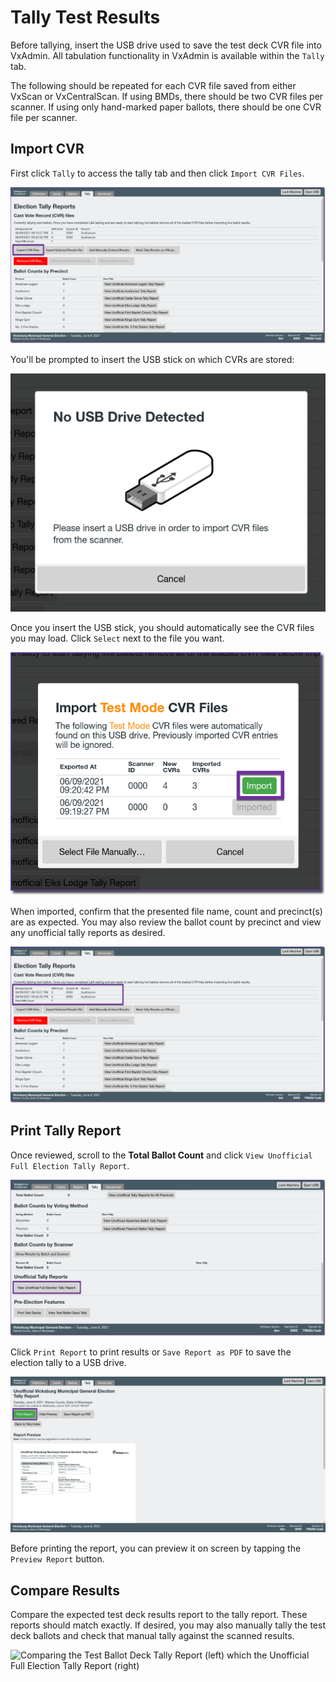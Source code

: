 # Tally Test Results

Before tallying, insert the USB drive used to save the test deck CVR file into VxAdmin. All tabulation functionality in VxAdmin is available within the `Tally` tab.

The following should be repeated for each CVR file saved from either VxScan or VxCentralScan. If using BMDs, there should be two CVR files per scanner. If using only hand-marked paper ballots, there should be one CVR file per scanner.

## Import CVR

First click `Tally` to access the tally tab and then click `Import CVR Files`.&#x20;

![](<../.gitbook/assets/image (202) (1).png>)

You'll be prompted to insert the USB stick on which CVRs are stored:

![](<../.gitbook/assets/Screen Shot 2021-03-19 at 7.05.57 PM.png>)

Once you insert the USB stick, you should automatically see the CVR files you may load. Click `Select` next to the file you want.

![](<../.gitbook/assets/image (93).png>)

When imported, confirm that the presented file name, count and precinct(s) are as expected. You may also review the ballot count by precinct and view any unofficial tally reports as desired.

![](<../.gitbook/assets/image (116).png>)

## Print Tally Report

Once reviewed, scroll to the **Total Ballot Count** and click `View Unofficial Full Election Tally Report`.&#x20;

![](<../.gitbook/assets/image (135).png>)

Click `Print Report` to print results or `Save Report as PDF` to save the election tally to a USB drive.

![](<../.gitbook/assets/image (185).png>)

Before printing the report, you can preview it on screen by tapping the `Preview Report` button.

## Compare Results

Compare the expected test deck results report to the tally report. These reports should match exactly. If desired, you may also manually tally the test deck ballots and check that manual tally against the scanned results.

![Comparing the Test Ballot Deck Tally Report (left) which the Unofficial Full Election Tally Report (right)](<../.gitbook/assets/compare\_results\_close (1).jpg>)



